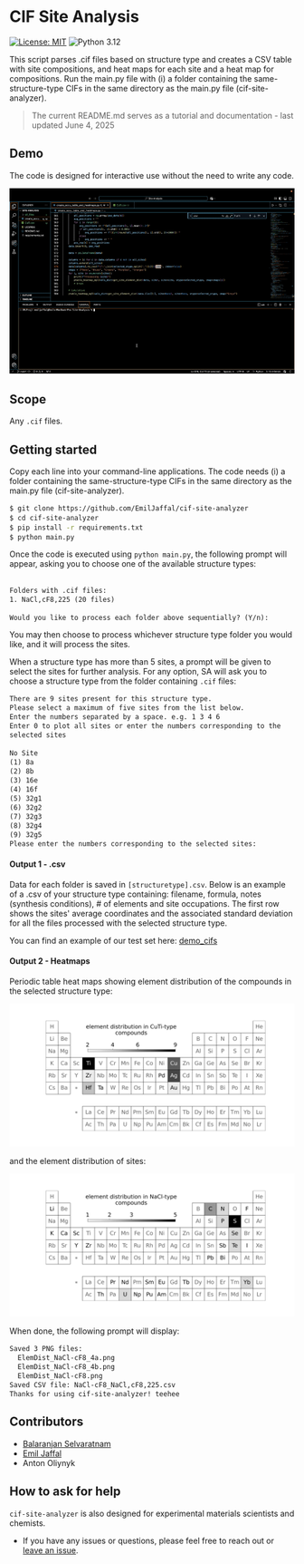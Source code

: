 # CIF Site Analysis

[![License: MIT](https://img.shields.io/badge/License-MIT-yellow.svg)](https://github.com/emiljaffal/Site-Analysis/blob/main/LICENSE)
![Python 3.12](https://img.shields.io/badge/python-3.12-blue.svg)

This script parses .cif files based on structure type and creates a CSV table with site compositions, and heat maps for each site and a heat map for compositions. Run the main.py file with (i) a folder containing the same-structure-type CIFs in the same directory as the main.py file (cif-site-analyzer).

> The current README.md serves as a tutorial and documentation - last updated June 4, 2025

## Demo

The code is designed for interactive use without the need to write any code.

![SA-demo-gif](https://github.com/EmilJaffal/Site-Analysis/blob/main/assets/siteanalysis_DEMO.gif)

## Scope

Any `.cif` files.

## Getting started

Copy each line into your command-line applications. The code needs (i) a folder containing the same-structure-type CIFs in the same directory as the main.py file (cif-site-analyzer).

```bash
$ git clone https://github.com/EmilJaffal/cif-site-analyzer
$ cd cif-site-analyzer
$ pip install -r requirements.txt
$ python main.py
```

Once the code is executed using `python main.py`, the following prompt will
appear, asking you to choose one of the available structure types:

```text

Folders with .cif files:
1. NaCl,cF8,225 (20 files)

Would you like to process each folder above sequentially? (Y/n): 
```

You may then choose to process whichever structure type folder you would like, and it will process the sites.

When a structure type has more than 5 sites, a prompt will be given to select the sites for further analysis. For any option, SA will ask you to choose a structure type from the folder containing `.cif` files:

```
There are 9 sites present for this structure type.
Please select a maximum of five sites from the list below.
Enter the numbers separated by a space. e.g. 1 3 4 6
Enter 0 to plot all sites or enter the numbers corresponding to the selected sites

No Site
(1) 8a
(2) 8b
(3) 16e
(4) 16f
(5) 32g1
(6) 32g2
(7) 32g3
(8) 32g4
(9) 32g5
Please enter the numbers corresponding to the selected sites: 
```

#### Output 1 - .csv

Data for each folder is saved in `[structuretype].csv`. Below is an example of a .csv of your structure type containing: filename, formula, notes (synthesis conditions), # of elements and site occupations.
The first row shows the sites' average coordinates and the associated standard deviation for all the files processed with the selected structure type.  

You can find an example of our test set here: [demo_cifs](https://github.com/EmilJaffal/cif-site-analyzer/tree/main/NaCl%2CcF8%2C225)

#### Output 2 - Heatmaps

Periodic table heat maps showing element distribution of the compounds in the selected structure type:

![SA-heatmap](https://github.com/EmilJaffal/Site-Analysis/blob/main/ElemDist_CuTi-tP4.png)

and the element distribution of sites:

![SA-site-heatmap](https://github.com/EmilJaffal/cif-site-analyzer/blob/main/ElemDist_NaCl-cF8.png)

When done, the following prompt will display:

```text
Saved 3 PNG files:
  ElemDist_NaCl-cF8_4a.png
  ElemDist_NaCl-cF8_4b.png
  ElemDist_NaCl-cF8.png
Saved CSV file: NaCl-cF8_NaCl,cF8,225.csv
Thanks for using cif-site-analyzer! teehee
```

## Contributors

- [Balaranjan Selvaratnam](https://github.com/balaranjan)
- [Emil Jaffal](https://github.com/EmilJaffal)
- Anton Oliynyk

## How to ask for help

`cif-site-analyzer` is also designed for experimental materials scientists and chemists.

- If you have any issues or questions, please feel free to reach out or
  [leave an issue](https://github.com/emiljaffal/Site-Analysis/issues).
